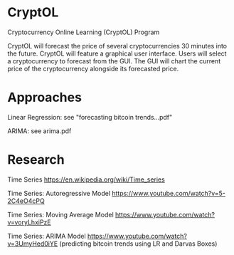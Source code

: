 # CryptOL
Cryptocurrency Online Learning (CryptOL) Program

CryptOL will forecast the price of several cryptocurrencies 30 minutes into
the future. CryptOL will feature a graphical user interface. Users will select a
cryptocurrency to forecast from the GUI. The GUI will chart the current price
of the cryptocurrency alongside its forecasted price.

# Approaches 
Linear Regression: see "forecasting bitcoin trends...pdf"

ARIMA: see arima.pdf

# Research 
Time Series https://en.wikipedia.org/wiki/Time_series

Time Series: Autoregressive Model https://www.youtube.com/watch?v=5-2C4eO4cPQ

Time Series: Moving Average Model https://www.youtube.com/watch?v=voryLhxiPzE

Time Series: ARIMA Model https://www.youtube.com/watch?v=3UmyHed0iYE (predicting bitcoin trends using LR and Darvas Boxes)

